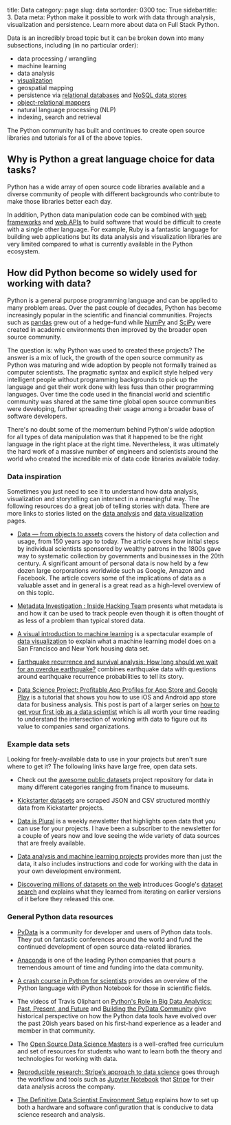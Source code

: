 title: Data
category: page
slug: data
sortorder: 0300
toc: True
sidebartitle: 3. Data
meta: Python make it possible to work with data through analysis, visualization and persistence. Learn more about data on Full Stack Python.


Data is an incredibly broad topic but it can be broken down into many
subsections, including (in no particular order):

* data processing / wrangling
* machine learning
* data analysis
* [visualization](/data-visualization.html)
* geospatial mapping
* persistence via [relational databases](/databases.html) and 
  [NoSQL data stores](/no-sql-datastore.html)
* [object-relational mappers](/object-relational-mappers-orms.html)
* natural language processing (NLP)
* indexing, search and retrieval

The Python community has built and continues to create open source libraries 
and tutorials for all of the above topics.


## Why is Python a great language choice for data tasks?
Python has a wide array of open source code libraries available and a
diverse community of people with different backgrounds who contribute to
make those libraries better each day.

In addition, Python data manipulation code can be combined with 
[web frameworks](/web-frameworks.html) and
[web APIs](/application-programming-interfaces.html) to build software
that would be difficult to create with a single other language. For example,
Ruby is a fantastic language for building web applications but its data
analysis and visualization libraries are very limited compared to what
is currently available in the Python ecosystem.


## How did Python become so widely used for working with data?
Python is a general purpose programming language and can be applied to
many problem areas. Over the past couple of decades, Python has become 
increasingly popular in the scientific and financial communities. Projects
such as [pandas](http://pandas.pydata.org/) grew out of a hedge-fund while
[NumPy](http://www.numpy.org/) and [SciPy](http://www.scipy.org/) were
created in academic environments then improved by the broader open source
community.

The question is: why Python was used to created these projects? The answer
is a mix of luck, the growth of the open source community as Python was
maturing and wide adoption by people not formally trained as computer 
scientists. The pragmatic syntax and explicit style helped very intelligent
people without programming backgrounds to pick up the language and get their
work done with less fuss than other programming languages. Over time the
code used in the financial world and scientific community was shared at the
same time global open source communities were developing, further spreading
their usage among a broader base of software developers.

There's no doubt some of the momentum behind Python's wide adoption for all 
types of data manipulation was that it happened to be the right language in
the right place at the right time. Nevertheless, it was ultimately the hard 
work of a massive number of engineers and scientists around the world who
created the incredible mix of data code libraries available today.


### Data inspiration
Sometimes you just need to see it to understand how data analysis,
visualization and storytelling can intersect in a meaningful way. The
following resources do a great job of telling stories with data. There
are more links to stories listed on the [data analysis](/data-analysis.html) 
and [data visualization](/data-visualization.html) pages.

* [Data — from objects to assets](https://www.nature.com/articles/d41586-019-03062-w)
  covers the history of data collection and usage, from 150 years ago to
  today. The article covers how initial steps by individual scientists
  sponsored by wealthy patrons in the 1800s gave way to systematic collection
  by governments and businesses in the 20th century. A significant amount
  of personal data is now held by a few dozen large corporations worldwide
  such as Google, Amazon and Facebook. The article covers some of the
  implications of data as a valuable asset and in general is a great read
  as a high-level overview of on this topic.

* [Metadata Investigation : Inside Hacking Team](https://labs.rs/en/metadata/)
  presents what metadata is and how it can be used to track people even though
  it is often thought of as less of a problem than typical stored data.

* [A visual introduction to machine learning](http://www.r2d3.us/visual-intro-to-machine-learning-part-1/)
  is a spectacular example of 
  [data visualization](/data-visualization.html) to explain what a machine
  learning model does on a San Francisco and New York housing data set.

* [Earthquake recurrence and survival analysis: How long should we wait for an overdue earthquake?](http://rocksandwater.net/blog/2016/07/wrightwood-recurrence/)
  combines earthquake data with questions around earthquake recurrence
  probabilities to tell its story.

* [Data Science Project: Profitable App Profiles for App Store and Google Play](https://www.dataquest.io/blog/basic-data-science-portfolio-project-tutorial/)
  is a tutorial that shows you how to use iOS and Android app store data
  for business analysis. This post is part of a larger series on 
  [how to get your first job as a data scientist](https://www.dataquest.io/blog/how-to-get-your-first-data-science-job/)
  which is all worth your time reading to understand the intersection of
  working with data to figure out its value to companies sand organizations.


### Example data sets
Looking for freely-available data to use in your projects but aren't 
sure where to get it? The following links have large free, open data
sets. 

* Check out the 
  [awesome public datasets](https://github.com/awesomedata/awesome-public-datasets)
  project repository for data in many different categories ranging from
  finance to museums.

* [Kickstarter datasets](https://webrobots.io/kickstarter-datasets/)
  are scraped JSON and CSV structured monthly data from Kickstarter 
  projects.

* [Data is Plural](https://tinyletter.com/data-is-plural) is a weekly
  newsletter that highlights open data that you can use for your projects.
  I have been a subscriber to the newsletter for a couple of years now and
  love seeing the wide variety of data sources that are freely available.

* [Data analysis and machine learning projects](https://github.com/rhiever/Data-Analysis-and-Machine-Learning-Projects)
  provides more than just the data, it also includes instructions and
  code for working with the data in your own development environment.

* [Discovering millions of datasets on the web](https://blog.google/products/search/discovering-millions-datasets-web/)
  introduces Google's 
  [dataset search](https://datasetsearch.research.google.com/)
  and explains what they learned from iterating on earlier versions
  of it before they released this one.


### General Python data resources
* [PyData](http://pydata.org/) is a community for developer and users of 
  Python data tools. They put on fantastic conferences around the world and fund 
  the continued development of open source data-related libraries.

* [Anaconda](https://www.anaconda.com/) is one of the leading Python
  companies that pours a tremendous amount of time and funding into
  the data community.

* [A crash course in Python for scientists](http://nbviewer.ipython.org/gist/rpmuller/5920182)
  provides an overview of the Python language with iPython Notebook for those 
  in scientific fields.

* The videos of Travis Oliphant on 
  [Python's Role in Big Data Analytics: Past, Present, and Future](https://www.youtube.com/watch?v=oXRvpBJ-Dkc)
  and 
  [Building the PyData Community](https://www.youtube.com/watch?v=d9Qm3PPoYNQ)
  give historical perspective on how the Python data tools
  have evolved over the past 20ish years based on his first-hand experience
  as a leader and member in that community.

* The [Open Source Data Science Masters](http://datasciencemasters.org/)
  is a well-crafted free curriculum and set of resources for students who
  want to learn both the theory and technologies for working with data.

* [Reproducible research: Stripe’s approach to data science](https://stripe.com/blog/reproducible-research)
  goes through the workflow and tools such as 
  [Jupyter Notebook](/jupyter-notebook.html) that [Stripe](/stripe.html)
  for their data analysis across the company.

* [The Definitive Data Scientist Environment Setup](https://davidadrian.cc/definitive-data-scientist-setup/)
  explains how to set up both a hardware and software configuration that
  is conducive to data science research and analysis.

